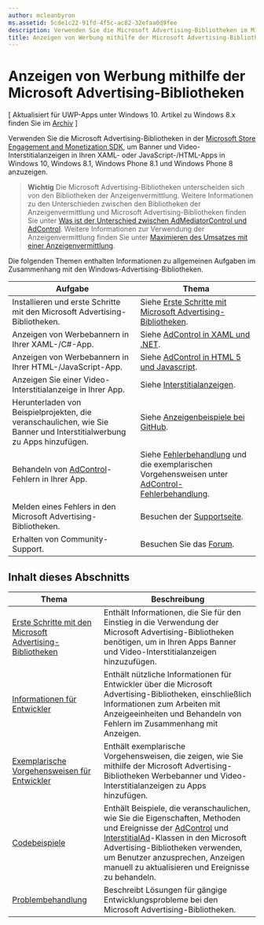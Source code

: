 ```yaml
---
author: mcleanbyron
ms.assetid: 5cde1c22-91fd-4f5c-ac82-32efaa0d9fee
description: Verwenden Sie die Microsoft Advertising-Bibliotheken im Microsoft Store Engagement and Monetization SDK, um Banner und Video-Interstitialanzeigen in Ihren XAML- oder JavaScript-/HTML-Apps anzuzeigen.
title: Anzeigen von Werbung mithilfe der Microsoft Advertising-Bibliotheken
---
```


# Anzeigen von Werbung mithilfe der Microsoft Advertising-Bibliotheken


\[ Aktualisiert für UWP-Apps unter Windows 10. Artikel zu Windows 8.x finden Sie im [Archiv](http://go.microsoft.com/fwlink/p/?linkid=619132) \]

Verwenden Sie die Microsoft Advertising-Bibliotheken in der [Microsoft Store Engagement and Monetization SDK](monetize-your-app-with-the-microsoft-store-engagement-and-monetization-sdk.md), um Banner und Video-Interstitialanzeigen in Ihren XAML- oder JavaScript-/HTML-Apps in Windows 10, Windows 8.1, Windows Phone 8.1 und Windows Phone 8 anzuzeigen.

> **Wichtig**   Die Microsoft Advertising-Bibliotheken unterscheiden sich von den Bibliotheken der Anzeigenvermittlung. Weitere Informationen zu den Unterschieden zwischen den Bibliotheken der Anzeigenvermittlung und Microsoft Advertising-Bibliotheken finden Sie unter [Was ist der Unterschied zwischen AdMediatorControl und AdControl](what-is-the-difference-admediatorcontrol-or-adcontrol.md). Weitere Informationen zur Verwendung der Anzeigenvermittlung finden Sie unter [Maximieren des Umsatzes mit einer Anzeigenvermittlung](https://msdn.microsoft.com/windows/uwp/monetize/use-ad-mediation-to-maximize-revenue).

 
Die folgenden Themen enthalten Informationen zu allgemeinen Aufgaben im Zusammenhang mit den Windows-Advertising-Bibliotheken.

|  Aufgabe    | Thema |               
|----------|-------|
| Installieren und erste Schritte mit den Microsoft Advertising-Bibliotheken.     | Siehe [Erste Schritte mit Microsoft Advertising-Bibliotheken](get-started-with-microsoft-advertising-libraries.md).        |
| Anzeigen von Werbebannern in Ihrer XAML-/C#-App.     | Siehe [AdControl in XAML und .NET](adcontrol-in-xaml-and--net.md).        |
| Anzeigen von Werbebannern in Ihrer HTML-/JavaScript-App.     | Siehe [AdControl in HTML 5 und Javascript](adcontrol-in-html-5-and-javascript.md).        |
| Anzeigen Sie einer Video-Interstitialanzeige in Ihrer App.     |Siehe [Interstitialanzeigen](interstitial-ads.md).       |
| Herunterladen von Beispielprojekten, die veranschaulichen, wie Sie Banner und Interstitialwerbung zu Apps hinzufügen.     |Siehe [Anzeigenbeispiele bei GitHub](http://aka.ms/githubads).       |
| Behandeln von [AdControl](https://msdn.microsoft.com/library/windows/apps/microsoft.advertising.winrt.ui.adcontrol.aspx)-Fehlern in Ihrer App.     | Siehe [Fehlerbehandlung](error-handling-with-advertising-libraries.md) und die exemplarischen Vorgehensweisen unter [AdControl-Fehlerbehandlung](adcontrol-error-handling.md).       |
| Melden eines Fehlers in den Microsoft Advertising-Bibliotheken.     | Besuchen der [Supportseite](https://go.microsoft.com/fwlink/p/?LinkId=331508).        |
| Erhalten von Community-Support.     | Besuchen Sie das [Forum](http://go.microsoft.com/fwlink/p/?LinkId=401266).       |

 

## Inhalt dieses Abschnitts

| Thema                                                                                                       | Beschreibung                 |
|-------------------------------------------------------------------------------------------------------------|-----------------------------|
| [Erste Schritte mit den Microsoft Advertising-Bibliotheken](get-started-with-microsoft-advertising-libraries.md) |  Enthält Informationen, die Sie für den Einstieg in die Verwendung der Microsoft Advertising-Bibliotheken benötigen, um in Ihren Apps Banner und Video-Interstitialanzeigen hinzuzufügen.  |
| [Informationen für Entwickler](developer-information.md)        |  Enthält nützliche Informationen für Entwickler über die Microsoft Advertising-Bibliotheken, einschließlich Informationen zum Arbeiten mit Anzeigeeinheiten und Behandeln von Fehlern im Zusammenhang mit Anzeigen.    |
| [Exemplarische Vorgehensweisen für Entwickler](developer-walkthroughs.md)     |  Enthält exemplarische Vorgehensweisen, die zeigen, wie Sie mithilfe der Microsoft Advertising-Bibliotheken Werbebanner und Video-Interstitialanzeigen zu Apps hinzufügen.   |
| [Codebeispiele](code-samples.md)         |  Enthält Beispiele, die veranschaulichen, wie Sie die Eigenschaften, Methoden und Ereignisse der [AdControl](https://msdn.microsoft.com/library/windows/apps/microsoft.advertising.winrt.ui.adcontrol.aspx) und [InterstitialAd](https://msdn.microsoft.com/library/windows/apps/microsoft.advertising.winrt.ui.interstitialad.aspx)-Klassen in den Microsoft Advertising-Bibliotheken verwenden, um Benutzer anzusprechen, Anzeigen manuell zu aktualisieren und Ereignisse zu behandeln.   |
| [Problembehandlung](troubleshooting-guides.md)      |  Beschreibt Lösungen für gängige Entwicklungsprobleme bei den Microsoft Advertising-Bibliotheken.   |



 

 


<!--HONumber=May16_HO2-->


